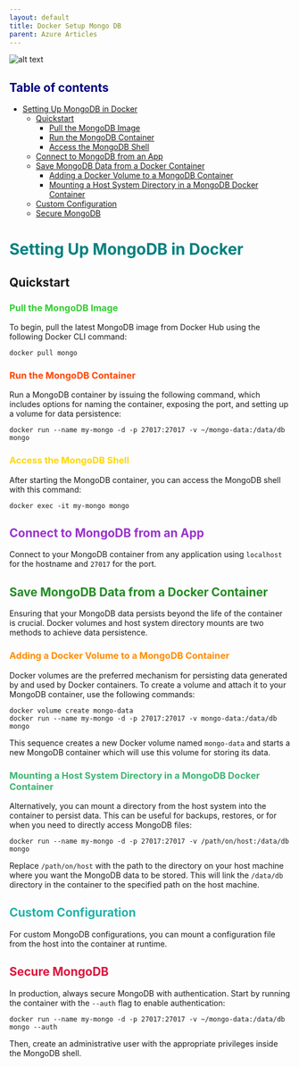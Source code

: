 ```yaml
---
layout: default
title: Docker Setup Mongo DB
parent: Azure Articles
---
```


![alt text](<Image Size.png>)

## <span style="color: navy;">Table of contents</span>
- [Setting Up MongoDB in Docker](#setting-up-mongodb-in-docker)
  - [Quickstart](#quickstart)
    - [Pull the MongoDB Image](#pull-the-mongodb-image)
    - [Run the MongoDB Container](#run-the-mongodb-container)
    - [Access the MongoDB Shell](#access-the-mongodb-shell)
  - [Connect to MongoDB from an App](#connect-to-mongodb-from-an-app)
  - [Save MongoDB Data from a Docker Container](#save-mongodb-data-from-a-docker-container)
    - [Adding a Docker Volume to a MongoDB Container](#adding-a-docker-volume-to-a-mongodb-container)
    - [Mounting a Host System Directory in a MongoDB Docker Container](#mounting-a-host-system-directory-in-a-mongodb-docker-container)
  - [Custom Configuration](#custom-configuration)
  - [Secure MongoDB](#secure-mongodb)


# <span style="color: teal;">Setting Up MongoDB in Docker</span>

## Quickstart

### <span style="color: #32CD32;">Pull the MongoDB Image</span>
To begin, pull the latest MongoDB image from Docker Hub using the following Docker CLI command:

```
docker pull mongo
```

### <span style="color: #FF4500;">Run the MongoDB Container</span>
Run a MongoDB container by issuing the following command, which includes options for naming the container, exposing the port, and setting up a volume for data persistence:

```
docker run --name my-mongo -d -p 27017:27017 -v ~/mongo-data:/data/db mongo
```

### <span style="color: #FFD700;">Access the MongoDB Shell</span>
After starting the MongoDB container, you can access the MongoDB shell with this command:

```
docker exec -it my-mongo mongo
```

## <span style="color: #9932CC;">Connect to MongoDB from an App</span>
Connect to your MongoDB container from any application using `localhost` for the hostname and `27017` for the port.

## <span style="color: forestgreen;">Save MongoDB Data from a Docker Container</span>

Ensuring that your MongoDB data persists beyond the life of the container is crucial. Docker volumes and host system directory mounts are two methods to achieve data persistence.

### <span style="color: #FF8C00;">Adding a Docker Volume to a MongoDB Container</span>
Docker volumes are the preferred mechanism for persisting data generated by and used by Docker containers. To create a volume and attach it to your MongoDB container, use the following commands:

```
docker volume create mongo-data
docker run --name my-mongo -d -p 27017:27017 -v mongo-data:/data/db mongo
```

This sequence creates a new Docker volume named `mongo-data` and starts a new MongoDB container which will use this volume for storing its data.

### <span style="color: #3CB371;">Mounting a Host System Directory in a MongoDB Docker Container</span>
Alternatively, you can mount a directory from the host system into the container to persist data. This can be useful for backups, restores, or for when you need to directly access MongoDB files:

```
docker run --name my-mongo -d -p 27017:27017 -v /path/on/host:/data/db mongo
```

Replace `/path/on/host` with the path to the directory on your host machine where you want the MongoDB data to be stored. This will link the `/data/db` directory in the container to the specified path on the host machine.

## <span style="color: #20B2AA;">Custom Configuration</span>
For custom MongoDB configurations, you can mount a configuration file from the host into the container at runtime.

## <span style="color: #DC143C;">Secure MongoDB</span>
In production, always secure MongoDB with authentication. Start by running the container with the `--auth` flag to enable authentication:

```
docker run --name my-mongo -d -p 27017:27017 -v ~/mongo-data:/data/db mongo --auth
```

Then, create an administrative user with the appropriate privileges inside the MongoDB shell.